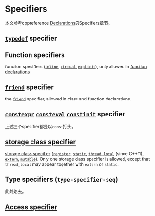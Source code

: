 # Specifiers

本文参考cppreference [Declarations](https://en.cppreference.com/w/cpp/language/declarations)的Specifiers章节。

## [`typedef`](https://en.cppreference.com/w/cpp/language/typedef) specifier



## Function specifiers

function specifiers ([`inline`](https://en.cppreference.com/w/cpp/language/inline), [`virtual`](https://en.cppreference.com/w/cpp/language/virtual), [`explicit`](https://en.cppreference.com/w/cpp/language/explicit)), only allowed in [function declarations](https://en.cppreference.com/w/cpp/language/function)



## [`friend`](https://en.cppreference.com/w/cpp/language/friend) specifier

the [`friend`](https://en.cppreference.com/w/cpp/language/friend) specifier, allowed in class and function declarations.



## [`constexpr`](https://en.cppreference.com/w/cpp/language/constexpr) [`consteval`](https://en.cppreference.com/w/cpp/language/consteval) [`constinit`](https://en.cppreference.com/w/cpp/language/constinit) specifier

上述三个specifier都是以`const`打头。

## [storage class specifier](https://en.cppreference.com/w/cpp/language/storage_duration)

[storage class specifier](https://en.cppreference.com/w/cpp/language/storage_duration) ([`register`](https://en.cppreference.com/w/cpp/keyword/register), [`static`](https://en.cppreference.com/w/cpp/keyword/static), [`thread_local`](https://en.cppreference.com/w/cpp/keyword/thread_local) (since C++11), [`extern`](https://en.cppreference.com/w/cpp/keyword/extern), [`mutable`](https://en.cppreference.com/w/cpp/keyword/mutable)). Only one storage class specifier is allowed, except that `thread_local` may appear together with `extern` or `static`.



## Type specifiers (`type-specifier-seq`)

此处略去。



## [Access specifier](https://en.cppreference.com/w/cpp/language/access)